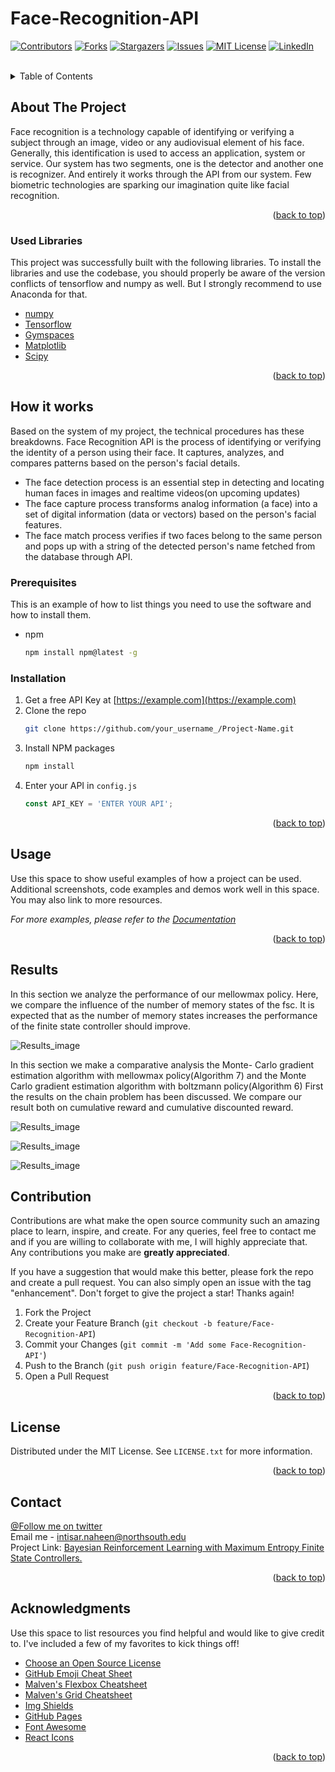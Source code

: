 # Face-Recognition-API

<div id="top"></div>

[![Contributors][contributors-shield]][contributors-url]
[![Forks][forks-shield]][forks-url]
[![Stargazers][stars-shield]][stars-url]
[![Issues][issues-shield]][issues-url]
[![MIT License][license-shield]][license-url]
[![LinkedIn][linkedin-shield]][linkedin-url]


<br />

<details>
  <summary>Table of Contents</summary>
  <ol>
    <li>
      <a href="#about-the-project">About The Project</a>
      <ul>
        <li><a href="#built-with">Built With</a></li>
      </ul>
    </li>
    <li>
      <a href="#getting-started">Getting Started</a>
      <ul>
        <li><a href="#prerequisites">Prerequisites</a></li>
        <li><a href="#installation">Installation</a></li>
      </ul>
    </li>
    <li><a href="#usage">Usage</a></li>
    <li><a href="#roadmap">Roadmap</a></li>
    <li><a href="#contributing">Contributing</a></li>
    <li><a href="#license">License</a></li>
    <li><a href="#contact">Contact</a></li>
    <li><a href="#acknowledgments">Acknowledgments</a></li>
  </ol>
</details>

## About The Project


Face recognition is a technology capable of identifying or verifying a subject through an image, video or any audiovisual element of his face. Generally, this identification is used to access an application, system or service. Our system has two segments, one is the detector and another one is recognizer. And entirely it works through the API from our system. Few biometric technologies are sparking our imagination quite like facial recognition. 

<p align="right">(<a href="#top">back to top</a>)</p>



### Used Libraries

This project was successfully built with the following libraries. To install the libraries and use the codebase, you should properly be aware of the version conflicts of tensorflow and numpy as well. But I strongly recommend to use Anaconda for that.

* [numpy](https://python.org/)
* [Tensorflow](https://nextjs.org/)
* [Gymspaces](https://reactjs.org/)
* [Matplotlib](https://vuejs.org/)
* [Scipy](https://vuejs.org/)


<p align="right">(<a href="#top">back to top</a>)</p>


## How it works

Based on the system of my project, the technical procedures has these breakdowns. Face Recognition API is the process of identifying or verifying the identity of a person using their face. It captures, analyzes, and compares patterns based on the person's facial details.

* The face detection process is an essential step in detecting and locating human faces in images and realtime videos(on upcoming updates)
* The face capture process transforms analog information (a face) into a set of digital information (data or vectors) based on the person's facial features.
* The face match process verifies if two faces belong to the same person and pops up with a string of the detected person's name fetched from the database through API.


### Prerequisites

This is an example of how to list things you need to use the software and how to install them.
* npm
  ```sh
  npm install npm@latest -g
  ```

### Installation

1. Get a free API Key at [https://example.com](https://example.com)
2. Clone the repo
   ```sh
   git clone https://github.com/your_username_/Project-Name.git
   ```
3. Install NPM packages
   ```sh
   npm install
   ```
4. Enter your API in `config.js`
   ```js
   const API_KEY = 'ENTER YOUR API';
   ```

<p align="right">(<a href="#top">back to top</a>)</p>


## Usage

Use this space to show useful examples of how a project can be used. Additional screenshots, code examples and demos work well in this space. You may also link to more resources.

_For more examples, please refer to the [Documentation](https://example.com)_

<p align="right">(<a href="#top">back to top</a>)</p>


## Results

In this section we analyze the performance of our mellowmax policy. Here, we compare the influence of the number of memory states of the fsc. It is expected that as the number of memory states increases the performance of the finite state controller should improve.

![Results_image](https://raw.githubusercontent.com/intisarnaheen/Bayesian-Reinforcement-Learning-with-Maximum-Entropy/master/Snapshots/Number%20of%20iterations.PNG)

In this section we make a comparative analysis the Monte- Carlo gradient estimation algorithm with mellowmax policy(Algorithm 7) and the Monte Carlo gradient estimation algorithm with boltzmann policy(Algorithm 6) First the results on the chain problem has been discussed. We compare our result both on cumulative reward and cumulative discounted reward.

![Results_image](https://raw.githubusercontent.com/intisarnaheen/Bayesian-Reinforcement-Learning-with-Maximum-Entropy/master/Snapshots/Cumulative%20reward%20_a.PNG)

![Results_image](https://raw.githubusercontent.com/intisarnaheen/Bayesian-Reinforcement-Learning-with-Maximum-Entropy/master/Snapshots/Cumulative%20reward%20_b.PNG)

![Results_image](https://raw.githubusercontent.com/intisarnaheen/Bayesian-Reinforcement-Learning-with-Maximum-Entropy/master/Snapshots/Cumulative%20reward%20_c.PNG)

## Contribution

Contributions are what make the open source community such an amazing place to learn, inspire, and create. For any queries, feel free to contact me and if you are willing to collaborate with me, I will highly appreciate that. Any contributions you make are **greatly appreciated**.

If you have a suggestion that would make this better, please fork the repo and create a pull request. You can also simply open an issue with the tag "enhancement".
Don't forget to give the project a star! Thanks again!

1. Fork the Project
2. Create your Feature Branch (`git checkout -b feature/Face-Recognition-API`)
3. Commit your Changes (`git commit -m 'Add some Face-Recognition-API'`)
4. Push to the Branch (`git push origin feature/Face-Recognition-API`)
5. Open a Pull Request

<p align="right">(<a href="#top">back to top</a>)</p>


## License

Distributed under the MIT License. See `LICENSE.txt` for more information.

<p align="right">(<a href="#top">back to top</a>)</p>


## Contact

[@Follow me on twitter](https://twitter.com/itnsir) <br>
Email me - intisar.naheen@northsouth.edu <br>
Project Link: [Bayesian Reinforcement Learning with Maximum Entropy Finite State Controllers.](https://github.com/intisarnaheen/Bayesian-Reinforcement-Learning-with-Maximum-Entropy)

<p align="right">(<a href="#top">back to top</a>)</p>

## Acknowledgments

Use this space to list resources you find helpful and would like to give credit to. I've included a few of my favorites to kick things off!

* [Choose an Open Source License](https://choosealicense.com)
* [GitHub Emoji Cheat Sheet](https://www.webpagefx.com/tools/emoji-cheat-sheet)
* [Malven's Flexbox Cheatsheet](https://flexbox.malven.co/)
* [Malven's Grid Cheatsheet](https://grid.malven.co/)
* [Img Shields](https://shields.io)
* [GitHub Pages](https://pages.github.com)
* [Font Awesome](https://fontawesome.com)
* [React Icons](https://react-icons.github.io/react-icons/search)

<p align="right">(<a href="#top">back to top</a>)</p>



<!-- MARKDOWN LINKS & IMAGES -->
<!-- https://www.markdownguide.org/basic-syntax/#reference-style-links -->
[contributors-shield]: https://img.shields.io/github/contributors/othneildrew/Best-README-Template.svg?style=for-the-badge
[contributors-url]: https://github.com/othneildrew/Best-README-Template/graphs/contributors
[forks-shield]: https://img.shields.io/github/forks/othneildrew/Best-README-Template.svg?style=for-the-badge
[forks-url]: https://github.com/othneildrew/Best-README-Template/network/members
[stars-shield]: https://img.shields.io/github/stars/othneildrew/Best-README-Template.svg?style=for-the-badge
[stars-url]: https://github.com/othneildrew/Best-README-Template/stargazers
[issues-shield]: https://img.shields.io/github/issues/othneildrew/Best-README-Template.svg?style=for-the-badge
[issues-url]: https://github.com/othneildrew/Best-README-Template/issues
[license-shield]: https://img.shields.io/github/license/othneildrew/Best-README-Template.svg?style=for-the-badge
[license-url]: https://github.com/othneildrew/Best-README-Template/blob/master/LICENSE.txt
[linkedin-shield]: https://img.shields.io/badge/-LinkedIn-black.svg?style=for-the-badge&logo=linkedin&colorB=555
[linkedin-url]: https://linkedin.com/in/othneildrew
[product-screenshot]: images/screenshot.png
